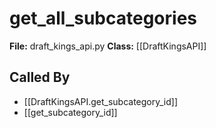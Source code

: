 # get_all_subcategories

**File:** draft_kings_api.py
**Class:** [[DraftKingsAPI]]

## Called By

- [[DraftKingsAPI.get_subcategory_id]]
- [[get_subcategory_id]]

